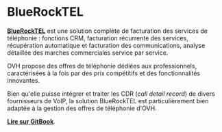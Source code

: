 # BlueRockTEL

[**BlueRockTEL**](http://bluerocktel.com/) est une solution complète de facturation des services de téléphonie : fonctions CRM, facturation récurrente des services, récupération automatique et facturation des communications, analyse détaillée des marches commerciales service par service.

OVH propose des offres de téléphonie dédiées aux professionnels, caractérisées à la fois par des prix compétitifs et des fonctionnalités innovantes.

Bien qu'elle puisse intégrer et traiter les CDR (*call detail record*) de divers fournisseurs de VoIP, la solution BlueRockTEL est particulièrement bien adaptée à la gestion des offres de téléphonie d'OVH.

[**Lire sur GitBook**](https://www.gitbook.com/book/bluerock/facturation-de-la-telephonie-ovh-avec-bluerocktel/details).
